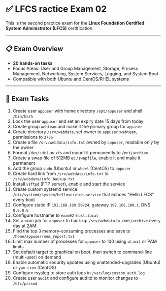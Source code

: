 # ✅ LFCS ractice Exam 02

This is the second practice exam for the **Linux Foundation Certified System Administrator (LFCS)** certification.

---

## 📋 Exam Overview

* **20 hands-on tasks**
* Focus Areas: User and Group Management, Storage, Process Management, Networking, System Services, Logging, and System Boot
* Compatible with both Ubuntu and CentOS/RHEL systems

---

## 🧪 Exam Tasks

1. Create user `appuser` with home directory `/opt/appuser` and shell `/bin/bash`
2. Lock the user `appuser` and set an expiry date 15 days from today
3. Create group `webteam` and make it the primary group for `appuser`
4. Create directory `/srv/webdata`, set owner to `appuser:webteam`, permissions to `2755`
5. Create a file `/srv/webdata/info.txt` owned by `appuser`, readable only by the owner
6. Format `/dev/sdc1` as `xfs` and mount it permanently to `/mnt/archive`
7. Create a swap file of 512MB at `/swapfile`, enable it and make it permanent
8. Add the group `sudo` (Ubuntu) or `wheel` (CentOS) to `appuser`
9. Create hard link from `/srv/webdata/info.txt` to `/srv/webdata/info_backup.txt`
10. Install `vsftpd` (FTP server), enable and start the service
11. Create custom systemd service `/etc/systemd/system/helloservice.service` that echoes "Hello LFCS" every boot
12. Configure static IP `192.168.100.50/24`, gateway `192.168.100.1`, DNS `8.8.8.8`
13. Configure hostname to `exam02-host.local`
14. Set a cron job for `appuser` to back up `/srv/webdata` to `/mnt/archive` every day at 2AM
15. Find the top 3 memory-consuming processes and save to `/home/appuser/mem_report.txt`
16. Limit max number of processes for `appuser` to 100 using `ulimit` or PAM limits
17. Set default target to graphical on boot, then switch to command-line (multi-user) on demand
18. Enable automatic security updates using unattended-upgrades (Ubuntu) or `yum-cron` (CentOS)
19. Configure rsyslog to store auth logs in `/var/log/custom_auth.log`
20. Create user `audit` and configure auditd to monitor changes to `/etc/passwd`

